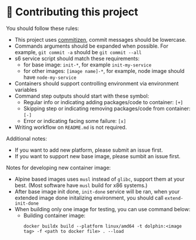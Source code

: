# 📙 Contributing this project

You should follow these rules:

- This project uses [commitizen](https://commitizen-tools.github.io/commitizen), commit messages should be lowercase.
- Commands arguments should be expanded when possible. For example, `git commit -a` should be `git commit --all`
- s6 service script should match these requirements:
  - for base image: `init-*`, for example `init-my-service`
  - for other images: `[image name]-*`, for example, node image should have `node-my-service`
- Containers should support controlling environment via environment variables
- Command step outputs should start with these symbol:
  - Regular info or indicating adding packages/code to container: `[+]`
  - Skipping step or indicating removing packages/code from container: `[-]`
  - Error or indicating facing some failure: `[x]`
- Writing workflow on `README.md` is not required.

Additional notes:
- If you want to add new platform, please submit an issue first.
- If you want to support new base image, please sumbit an issue first.

Notes for developing new container image:
- Alpine based images uses `musl` instead of `glibc`, support them at your best. (Most software have `musl` build for x86 systems.)
- After base image init done, `init-done` service will be ran, when your extended image done initalizing environment, you should call `extend-init-done`
- When building only one image for testing, you can use command below:
  - Building container image:
    ```
    docker buildx build --platform linux/amd64 -t dolphin:<image tag> -f <path to docker file> . --load
    ```
